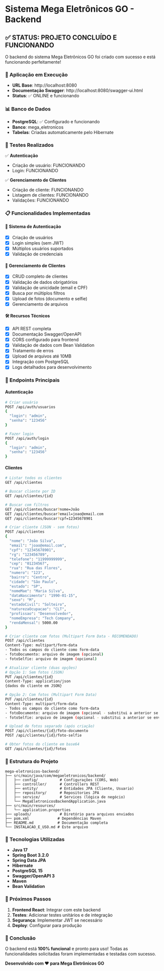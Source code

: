 # Sistema Mega Eletrônicos GO - Backend

## ✅ STATUS: PROJETO CONCLUÍDO E FUNCIONANDO

O backend do sistema Mega Eletrônicos GO foi criado com sucesso e está funcionando perfeitamente!

### 🚀 Aplicação em Execução

- **URL Base**: http://localhost:8080
- **Documentação Swagger**: http://localhost:8080/swagger-ui.html
- **Status**: ✅ ONLINE e funcionando

### 📊 Banco de Dados

- **PostgreSQL**: ✅ Configurado e funcionando
- **Banco**: mega_eletronicos
- **Tabelas**: Criadas automaticamente pelo Hibernate

### 🧪 Testes Realizados

✅ **Autenticação**
- Criação de usuário: FUNCIONANDO
- Login: FUNCIONANDO

✅ **Gerenciamento de Clientes**
- Criação de cliente: FUNCIONANDO
- Listagem de clientes: FUNCIONANDO
- Validações: FUNCIONANDO

### 📋 Funcionalidades Implementadas

#### 🔐 Sistema de Autenticação
- [x] Criação de usuários
- [x] Login simples (sem JWT)
- [x] Múltiplos usuários suportados
- [x] Validação de credenciais

#### 👥 Gerenciamento de Clientes
- [x] CRUD completo de clientes
- [x] Validação de dados obrigatórios
- [x] Validação de unicidade (email e CPF)
- [x] Busca por múltiplos filtros
- [x] Upload de fotos (documento e selfie)
- [x] Gerenciamento de arquivos

#### 🛠️ Recursos Técnicos
- [x] API REST completa
- [x] Documentação Swagger/OpenAPI
- [x] CORS configurado para frontend
- [x] Validação de dados com Bean Validation
- [x] Tratamento de erros
- [x] Upload de arquivos até 10MB
- [x] Integração com PostgreSQL
- [x] Logs detalhados para desenvolvimento

### 🔗 Endpoints Principais

#### Autenticação
```bash
# Criar usuário
POST /api/auth/usuarios
{
  "login": "admin",
  "senha": "123456"
}

# Fazer login
POST /api/auth/login
{
  "login": "admin",
  "senha": "123456"
}
```

#### Clientes
```bash
# Listar todos os clientes
GET /api/clientes

# Buscar cliente por ID
GET /api/clientes/{id}

# Buscar com filtros
GET /api/clientes/buscar?nome=João
GET /api/clientes/buscar?email=joao@email.com
GET /api/clientes/buscar?cpf=12345678901

# Criar cliente (JSON - sem fotos)
POST /api/clientes
{
  "nome": "João Silva",
  "email": "joao@email.com",
  "cpf": "12345678901",
  "rg": "123456789",
  "telefone": "11999999999",
  "cep": "01234567",
  "rua": "Rua das Flores",
  "numero": "123",
  "bairro": "Centro",
  "cidade": "São Paulo",
  "estado": "SP",
  "nomeMae": "Maria Silva",
  "dataNascimento": "1990-01-15",
  "sexo": "M",
  "estadoCivil": "Solteiro",
  "naturezaOcupacao": "CLT",
  "profissao": "Desenvolvedor",
  "nomeEmpresa": "Tech Company",
  "rendaMensal": 5000.00
}

# Criar cliente com fotos (Multipart Form Data - RECOMENDADO)
POST /api/clientes
Content-Type: multipart/form-data
- Todos os campos do cliente como form-data
- fotoDocumento: arquivo de imagem (opcional)
- fotoSelfie: arquivo de imagem (opcional)

# Atualizar cliente (duas opções)
# Opção 1: Sem fotos (JSON)
PUT /api/clientes/{id}
Content-Type: application/json
{dados do cliente em JSON}

# Opção 2: Com fotos (Multipart Form Data)
PUT /api/clientes/{id}
Content-Type: multipart/form-data
- Todos os campos do cliente como form-data
- fotoDocumento: arquivo de imagem (opcional - substitui a anterior se enviada)
- fotoSelfie: arquivo de imagem (opcional - substitui a anterior se enviada)

# Upload de fotos separado (após criação)
POST /api/clientes/{id}/foto-documento
POST /api/clientes/{id}/foto-selfie

# Obter fotos do cliente em base64
GET /api/clientes/{id}/fotos
```

### 📁 Estrutura do Projeto

```
mega-eletronicos-backend/
├── src/main/java/com/megaeletronicos/backend/
│   ├── config/          # Configurações (CORS, Web)
│   ├── controller/      # Controllers REST
│   ├── entity/          # Entidades JPA (Cliente, Usuario)
│   ├── repository/      # Repositories JPA
│   ├── service/         # Services (lógica de negócio)
│   └── MegaEletronicosBackendApplication.java
├── src/main/resources/
│   └── application.properties
├── uploads/             # Diretório para arquivos enviados
├── pom.xml             # Dependências Maven
├── README.md           # Documentação completa
└── INSTALACAO_E_USO.md # Este arquivo
```

### 🔧 Tecnologias Utilizadas

- **Java 17**
- **Spring Boot 3.2.0**
- **Spring Data JPA**
- **Hibernate**
- **PostgreSQL 15**
- **Swagger/OpenAPI 3**
- **Maven**
- **Bean Validation**

### 📝 Próximos Passos

1. **Frontend React**: Integrar com este backend
2. **Testes**: Adicionar testes unitários e de integração
3. **Segurança**: Implementar JWT se necessário
4. **Deploy**: Configurar para produção

### 🎯 Conclusão

O backend está **100% funcional** e pronto para uso! Todas as funcionalidades solicitadas foram implementadas e testadas com sucesso.

**Desenvolvido com ❤️ para Mega Eletrônicos GO**
